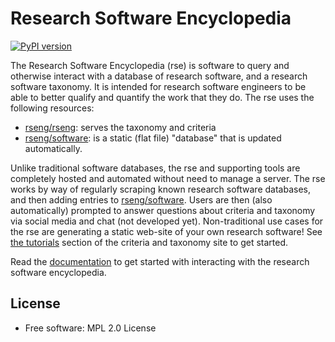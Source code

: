 # Research Software Encyclopedia

[![PyPI version](https://badge.fury.io/py/rse.svg)](https://badge.fury.io/py/rse)

The Research Software Encyclopedia (rse) is software to query and otherwise interact 
with a database of research software, and a research software taxonomy.
It is intended for research software engineers to be able to better qualify
and quantify the work that they do. The rse uses the following resources:

 - [rseng/rseng](https://rseng.github.io/rseng/): serves the taxonomy and criteria
 - [rseng/software](https://github.com/rseng/software): is a static (flat file) "database" that is updated automatically.

Unlike traditional software databases, the rse and supporting tools are completely
hosted and automated without need to manage a server.
The rse works by way of regularly scraping known research software databases,
and then adding entries to [rseng/software](https://github.com/rseng/software).
Users are then (also automatically) prompted to answer questions about criteria
and taxonomy via social media and chat (not developed yet).  Non-traditional
use cases for the rse are generating a static web-site of your own research 
software! See [the tutorials](https://rseng.github.io/rseng/blog/) section of the 
criteria and taxonomy site to get started.

Read the [documentation](https://rseng.github.io/rse/) to get started with interacting with the 
research software encyclopedia.

## License

 * Free software: MPL 2.0 License
